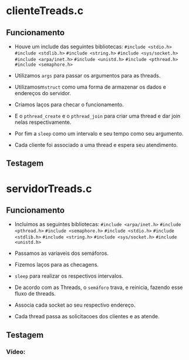 # clienteTreads.c

## Funcionamento

- Houve um include das seguintes bibliotecas: 
`#include <stdio.h>`
`#include <stdlib.h>`
`#include <string.h>`
`#include <sys/socket.h>`
`#include <arpa/inet.h>`
`#include <unistd.h>`
`#include <pthread.h>`
`#include <semaphore.h>`

- Utilizamos `args` para passar os argumentos para as threads.
- Utilizamosm`struct` como uma forma de armazenar os dados e endereços do servidor.
- Criamos laços para checar o funcionamento.
- E o `pthread_create` e o `pthread_join` para criar uma thread e dar join nelas respectivamente.
- Por fim a `sleep` como um intervalo e seu tempo como seu argumento.
- Cada cliente foi associado a uma thread e espera seu atendimento.
## Testagem

# servidorTreads.c

## Funcionamento

- Incluimos as seguintes bibliotecas: 
`#include <arpa/inet.h>`
`#include <pthread.h>`
`#include <semaphore.h>`
`#include <stdio.h>`
`#include <stdlib.h>`
`#include <string.h>`
`#include <sys/socket.h>`
`#include <unistd.h>`

- Passamos as variaveis dos semáforos.
- Fizemos laços para as checagens.
- `sleep` para realizar os respectivos intervalos.
- De acordo com as Threads, o `semáforo` trava, e reinicia, fazendo esse fluxo de threads.
- Associa cada socket ao seu respectivo endereço.
- Cada thread passa as solicitacoes dos clientes e as atende.
## Testagem

### Vídeo:
